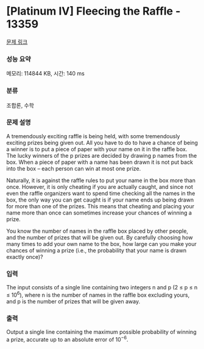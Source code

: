 # [Platinum IV] Fleecing the Raffle - 13359 

[문제 링크](https://www.acmicpc.net/problem/13359) 

### 성능 요약

메모리: 114844 KB, 시간: 140 ms

### 분류

조합론, 수학

### 문제 설명

<p>A tremendously exciting raffle is being held, with some tremendously exciting prizes being given out. All you have to do to have a chance of being a winner is to put a piece of paper with your name on it in the raffle box. The lucky winners of the p prizes are decided by drawing p names from the box. When a piece of paper with a name has been drawn it is not put back into the box – each person can win at most one prize.</p>

<p>Naturally, it is against the raffle rules to put your name in the box more than once. However, it is only cheating if you are actually caught, and since not even the raffle organizers want to spend time checking all the names in the box, the only way you can get caught is if your name ends up being drawn for more than one of the prizes. This means that cheating and placing your name more than once can sometimes increase your chances of winning a prize.</p>

<p>You know the number of names in the raffle box placed by other people, and the number of prizes that will be given out. By carefully choosing how many times to add your own name to the box, how large can you make your chances of winning a prize (i.e., the probability that your name is drawn exactly once)?</p>

### 입력 

 <p>The input consists of a single line containing two integers n and p (2 ≤ p ≤ n ≤ 10<sup>6</sup>), where n is the number of names in the raffle box excluding yours, and p is the number of prizes that will be given away.</p>

### 출력 

 <p>Output a single line containing the maximum possible probability of winning a prize, accurate up to an absolute error of 10<sup>−6</sup>.</p>

